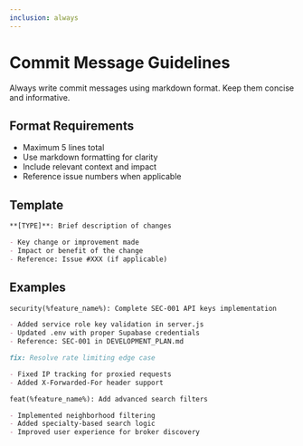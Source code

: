 ```yaml
---
inclusion: always
---
```


# Commit Message Guidelines

Always write commit messages using markdown format. Keep them concise and informative.

## Format Requirements
- Maximum 5 lines total
- Use markdown formatting for clarity
- Include relevant context and impact
- Reference issue numbers when applicable

## Template
```markdown
**[TYPE]**: Brief description of changes

- Key change or improvement made
- Impact or benefit of the change
- Reference: Issue #XXX (if applicable)
```

## Examples
```markdown
security(%feature_name%): Complete SEC-001 API keys implementation

- Added service role key validation in server.js
- Updated .env with proper Supabase credentials
- Reference: SEC-001 in DEVELOPMENT_PLAN.md
```

```markdown
fix: Resolve rate limiting edge case

- Fixed IP tracking for proxied requests
- Added X-Forwarded-For header support
```

```markdown
feat(%feature_name%): Add advanced search filters

- Implemented neighborhood filtering
- Added specialty-based search logic
- Improved user experience for broker discovery
```